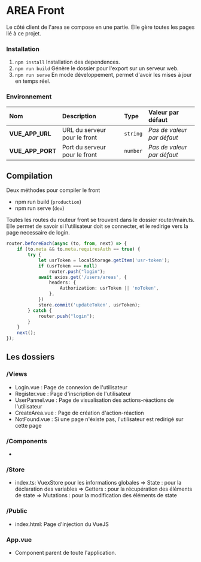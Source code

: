 # AREA Front

Le côté client de l'area se compose en une partie.
Elle gère toutes les pages lié à ce projet.

### Installation

1. `npm install` Installation des dependences.
2. `npm run build` Génère le dossier pour l'export sur un serveur web.
3. `npm run serve` En mode développement, permet d'avoir les mises à jour en temps réel.

### Environnement

| Nom | Description | Type | Valeur par défaut |
|:----|:------------|:-----|:------------------|
| **VUE_APP_URL** | URL du serveur pour le front | `string` | *Pas de valeur par défaut* |
| **VUE_APP_PORT** | Port du serveur pour le front | `number` | *Pas de valeur par défaut* |

## Compilation

Deux méthodes pour compiler le front
- npm run build (`production`)
- npm run serve (`dev`)

Toutes les routes du routeur front se trouvent dans le dossier router/main.ts.
Elle permet de savoir si l'utilisateur doit se connecter, et le redirige vers la page necessaire de login.
```ts
router.beforeEach(async (to, from, next) => {
    if (to.meta && to.meta.requiresAuth == true) {
        try {
            let usrToken = localStorage.getItem('usr-token');
            if (usrToken === null)
                router.push("login");
            await axios.get('/users/areas', {
                headers: {
                    Authorization: usrToken || 'noToken',
                },
            })
            store.commit('updateToken', usrToken);
        } catch {
            router.push("login");
        }
    }
    next();
});
```

## Les dossiers

### /Views
- Login.vue : Page de connexion de l'utilisateur
- Register.vue : Page d'inscription de l'utilisateur
- UserPannel.vue : Page de visualisation des actions-réactions de l'utilisateur
- CreateArea.vue : Page de création d'action-réaction
- NotFound.vue : Si une page n'éxiste pas, l'utilisateur est redirigé sur cette page

### /Components
- 

### /Store
- index.ts: VuexStore pour les informations globales
    => State : pour la déclaration des variables
    => Getters : pour la récupération des éléments de state
    => Mutations : pour la modification des éléments de state

### /Public
- index.html: Page d'injection du VueJS

### App.vue
- Component parent de toute l'application.

